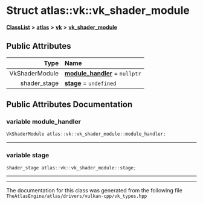 

# Struct atlas::vk::vk\_shader\_module



[**ClassList**](annotated.md) **>** [**atlas**](namespaceatlas.md) **>** [**vk**](namespaceatlas_1_1vk.md) **>** [**vk\_shader\_module**](structatlas_1_1vk_1_1vk__shader__module.md)


























## Public Attributes

| Type | Name |
| ---: | :--- |
|  VkShaderModule | [**module\_handler**](#variable-module_handler)   = `nullptr`<br> |
|  shader\_stage | [**stage**](#variable-stage)   = `undefined`<br> |












































## Public Attributes Documentation




### variable module\_handler 

```C++
VkShaderModule atlas::vk::vk_shader_module::module_handler;
```




<hr>



### variable stage 

```C++
shader_stage atlas::vk::vk_shader_module::stage;
```




<hr>

------------------------------
The documentation for this class was generated from the following file `TheAtlasEngine/atlas/drivers/vulkan-cpp/vk_types.hpp`

